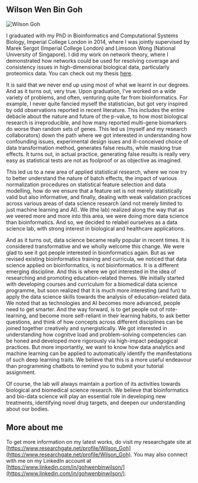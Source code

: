 ## Wilson Wen Bin Goh
![Wilson Goh](https://gohwils.github.io/biodatascience/images/wilsongoh.jpg)

I graduated with my PhD in Bioinformatics and Computational Systems Biology, Imperial College London in 2014, where I was jointly supervised by Marek Sergot (Imperial College London) and Limsoon Wong (National University of Singapore). I did my work on network theory, where I demonstrated how networks could be used for resolving coverage and consistency issues in high-dimensional biological data, particularly proteomics data. You can check out my thesis [here](https://www.comp.nus.edu.sg/~wongls/psZ/wilson-thesis.pdf).

It is said that we never end up using most of what we learnt in our degrees. And as it turns out, very true. Upon graduation, I've worked on a wide variety of problems, and often, venturing quite far from bioinformatics. For example, I never quite fancied myself the statistician, but got very inspired by odd observations reported in recent literature. This includes the entire debacle about the nature and future of the p-value, to how most biological research is irreproducible, and how many reported multi-gene biomarkers do worse than random sets of genes. This led us (myself and my research collaborators) down the path where we got interested in understanding how confounding issues, experimental design isues and ill-conceived choice of data transformation method, generates false results, while masking true effects. It turns out, in actual practice, generating false results is really very easy as statistical tests are not as foolproof or as objective as imagined. 

This led us to a new area of applied statistical research, where we now try to better understand the nature of batch effects, the impact of various normalization procedures on statistical feature selection and data modelling, how do we ensure that a feature set is not merely statistically valid but also informative, and finally, dealing with weak validation practices across various areas of data science research (and not merely limited to just machine learning and AI). We (the lab) realized along the way that as we veered more and more into this area, we were doing more data science than bioinformatics. And so, we decided to relabel ourselves as a data science lab, with strong interest in biological and healthcare applications.

And as it turns out, data science became really popular in recent times. It is considered transformative and we wholly welcome this change. We were glad to see it got people interested in bioinformatics again. But as we revised existing bioinformatics training and curricula, we noticed that data science applied on bioinformatics, is not bioinformatics. It is a different emerging discipline. And this is where we got interested in the idea of researching and promoting education-related themes. We initially started with developing courses and curriculum for a biomedical data science programme, but soon realized that it is much more interesting (and fun) to apply the data science skills towards the analysis of education-related data. We noted that as technologies and AI becomes more advanced, people need to get smarter. And the way forward, is to get people out of rote-learning, and become more self-reliant in their learning habits, to ask better questions, and think of how concepts across different disciplines can be joined together creatively and synergistically. We got interested in understanding how cognitve load and problem-solving competencies can be honed and developed more rigorously via high-impact pedagogical practices. But more importantly, we want to know how data analytics and machine learning can be applied to automatically identify the manifestations of such deep learning traits. We believe that this is a more useful endeavour than programming chatbots to remind you to submit your tutorial assignment. 

Of course, the lab will always maintain a portion of its activities towards biological and biomedical science research. We believe that bioinformatics and bio-data science will play an essential role in developing new treatments, identifying novel drug targets, and deepen our understanding about our bodies.


## More about me
To get more information on my latest works, do visit my researchgate site at [https://www.researchgate.net/profile/Wilson_Goh](https://www.researchgate.net/profile/Wilson_Goh). You may also connect with me on my LinkedIn account at [https://www.linkedin.com/in/gohwenbinwilson/](https://www.linkedin.com/in/gohwenbinwilson/).

